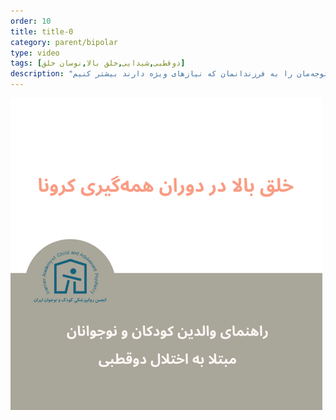 ```yaml
---
order: 10
title: title-0
category: parent/bipolar
type: video
tags: [دوقطبی,شیدایی,خلق بالا,نوسان خلق]
description: "در شرایط بحرانی، توجه‌مان را به فرزندانمان که نیازهای ویژه دارند بیشتر کنیم"
---
```


[![](../../static/images/bipolar-corona-cover.png)](../../static/videos/bipolar-corona.mp4)